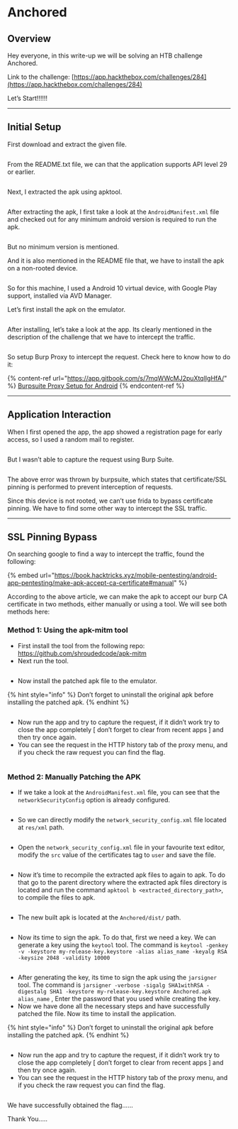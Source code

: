 # Anchored

## Overview

Hey everyone, in this write-up we will be solving an HTB challenge Anchored.

Link to the challenge: [https://app.hackthebox.com/challenges/284](https://app.hackthebox.com/challenges/284)

Let’s Start!!!!!!

***

## Initial Setup

First download and extract the given file.

<figure><img src="../.gitbook/assets/Untitled (8).png" alt=""><figcaption></figcaption></figure>

From the README.txt file, we can that the application supports API level 29 or earlier.

<figure><img src="../.gitbook/assets/Untitled 1 (8).png" alt=""><figcaption></figcaption></figure>

Next, I extracted the apk using apktool.

<figure><img src="../.gitbook/assets/Untitled 2 (8).png" alt=""><figcaption></figcaption></figure>

After extracting the apk, I first take a look at the `AndroidManifest.xml` file and checked out for any minimum android version is required to run the apk.

<figure><img src="../.gitbook/assets/Untitled 3 (8).png" alt=""><figcaption></figcaption></figure>

But no minimum version is mentioned.

And it is also mentioned in the README file that, we have to install the apk on a non-rooted device.

<figure><img src="../.gitbook/assets/Untitled 4 (8).png" alt=""><figcaption></figcaption></figure>

So for this machine, I used a Android 10 virtual device, with Google Play support, installed via AVD Manager.

Let’s first install the apk on the emulator.

<figure><img src="../.gitbook/assets/Untitled 5 (8).png" alt=""><figcaption></figcaption></figure>

After installing, let’s take a look at the app. Its clearly mentioned in the description of the challenge that we have to intercept the traffic.

<figure><img src="../.gitbook/assets/Untitled 6 (8).png" alt=""><figcaption></figcaption></figure>

So setup Burp Proxy to intercept the request. Check here to know how to do it:&#x20;

{% content-ref url="https://app.gitbook.com/s/7mqWWcMJ2puXtqlIgHfA/" %}
[Burpsuite Proxy Setup for Android](https://app.gitbook.com/s/7mqWWcMJ2puXtqlIgHfA/)
{% endcontent-ref %}

***

## Application Interaction

When I first opened the app, the app showed a registration page for early access, so I used a random mail to register.

<figure><img src="../.gitbook/assets/Untitled 7 (7).png" alt=""><figcaption></figcaption></figure>

But I wasn’t able to capture the request using Burp Suite.

<figure><img src="../.gitbook/assets/Untitled 8 (7).png" alt=""><figcaption></figcaption></figure>

The above error was thrown by burpsuite, which states that certificate/SSL pinning is performed to prevent interception of requests.

Since this device is not rooted, we can’t use frida to bypass certificate pinning. We have to find some other way to intercept the SSL traffic.

***

## SSL Pinning Bypass

On searching google to find a way to intercept the traffic, found the following:&#x20;

{% embed url="https://book.hacktricks.xyz/mobile-pentesting/android-app-pentesting/make-apk-accept-ca-certificate#manual" %}

According to the above article, we can make the apk to accept our burp CA certificate in two methods, either manually or using a tool. We will see both methods here:

### Method 1: Using the apk-mitm tool

* First install the tool from the following repo: https://github.com/shroudedcode/apk-mitm
* Next run the tool.

<figure><img src="../.gitbook/assets/Untitled 9 (6).png" alt=""><figcaption></figcaption></figure>

* Now install the patched apk file to the emulator.

{% hint style="info" %}
Don’t forget to uninstall the original apk before installing the patched apk.
{% endhint %}

<figure><img src="../.gitbook/assets/Untitled 10 (6).png" alt=""><figcaption></figcaption></figure>

* Now run the app and try to capture the request, if it didn’t work try to close the app completely \[ don’t forget to clear from recent apps ] and then try once again.
* You can see the request in the HTTP history tab of the proxy menu, and if you check the raw request you can find the flag.

<figure><img src="../.gitbook/assets/Untitled 11 (6).png" alt=""><figcaption></figcaption></figure>

### Method 2: Manually Patching the APK

* If we take a look at the `AndroidManifest.xml` file, you can see that the `networkSecurityConfig` option is already configured.

<figure><img src="../.gitbook/assets/Untitled 12 (6).png" alt=""><figcaption></figcaption></figure>

* So we can directly modify the `network_security_config.xml` file located at `res/xml` path.

<figure><img src="../.gitbook/assets/Untitled 13 (6).png" alt=""><figcaption></figcaption></figure>

* Open the `network_security_config.xml` file in your favourite text editor, modify the `src` value of the certificates tag to `user` and save the file.

<figure><img src="../.gitbook/assets/Untitled 14 (6).png" alt=""><figcaption></figcaption></figure>

* Now it’s time to recompile the extracted apk files to again to apk. To do that go to the parent directory where the extracted apk files directory is located and run the command `apktool b <extracted_directory_path>`, to compile the files to apk.

<figure><img src="../.gitbook/assets/Untitled 15 (4).png" alt=""><figcaption></figcaption></figure>

* The new built apk is located at the `Anchored/dist/` path.

<figure><img src="../.gitbook/assets/Untitled 16 (4).png" alt=""><figcaption></figcaption></figure>

* Now its time to sign the apk. To do that, first we need a key. We can generate a key using the `keytool` tool. The command is `keytool -genkey -v -keystore my-release-key.keystore -alias alias_name -keyalg RSA -keysize 2048 -validity 10000`

<figure><img src="../.gitbook/assets/Untitled 17 (3).png" alt=""><figcaption></figcaption></figure>

* After generating the key, its time to sign the apk using the `jarsigner` tool. The command is `jarsigner -verbose -sigalg SHA1withRSA -digestalg SHA1 -keystore my-release-key.keystore Anchored.apk alias_name` , Enter the password that you used while creating the key.
* Now we have done all the necessary steps and have successfully patched the file. Now its time to install the application.

{% hint style="info" %}
Don’t forget to uninstall the original apk before installing the patched apk.
{% endhint %}

<figure><img src="../.gitbook/assets/Untitled 18 (3).png" alt=""><figcaption></figcaption></figure>

* Now run the app and try to capture the request, if it didn’t work try to close the app completely \[ don’t forget to clear from recent apps ] and then try once again.
* You can see the request in the HTTP history tab of the proxy menu, and if you check the raw request you can find the flag.

<figure><img src="../.gitbook/assets/Untitled 19 (2).png" alt=""><figcaption></figcaption></figure>

We have successfully obtained the flag……

Thank You…..
